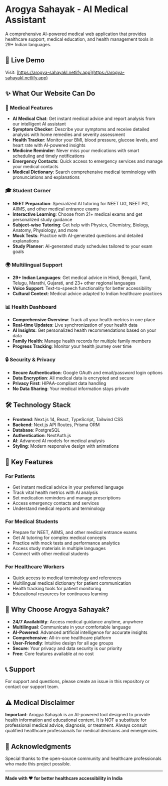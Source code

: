 # Arogya Sahayak - AI Medical Assistant

A comprehensive AI-powered medical web application that provides healthcare support, medical education, and health management tools in 29+ Indian languages.

## 🚀 Live Demo

Visit: [https://arogya-sahayakl.netlify.app](https://arogya-sahayakl.netlify.app)

## ✨ What Our Website Can Do

### 🏥 **Medical Features**
- **AI Medical Chat**: Get instant medical advice and report analysis from our intelligent AI assistant
- **Symptom Checker**: Describe your symptoms and receive detailed analysis with home remedies and severity assessment
- **Health Tracker**: Monitor your BMI, blood pressure, glucose levels, and heart rate with AI-powered insights
- **Medicine Reminder**: Never miss your medications with smart scheduling and timely notifications
- **Emergency Contacts**: Quick access to emergency services and manage your medical contacts
- **Medical Dictionary**: Search comprehensive medical terminology with pronunciations and explanations

### 🎓 **Student Corner**
- **NEET Preparation**: Specialized AI tutoring for NEET UG, NEET PG, AIIMS, and other medical entrance exams
- **Interactive Learning**: Choose from 21+ medical exams and get personalized study guidance
- **Subject-wise Tutoring**: Get help with Physics, Chemistry, Biology, Anatomy, Physiology, and more
- **Mock Tests**: Practice with AI-generated questions and detailed explanations
- **Study Planner**: AI-generated study schedules tailored to your exam goals

### 🌍 **Multilingual Support**
- **29+ Indian Languages**: Get medical advice in Hindi, Bengali, Tamil, Telugu, Marathi, Gujarati, and 23+ other regional languages
- **Voice Support**: Text-to-speech functionality for better accessibility
- **Cultural Context**: Medical advice adapted to Indian healthcare practices

### 📊 **Health Dashboard**
- **Comprehensive Overview**: Track all your health metrics in one place
- **Real-time Updates**: Live synchronization of your health data
- **AI Insights**: Get personalized health recommendations based on your data
- **Family Health**: Manage health records for multiple family members
- **Progress Tracking**: Monitor your health journey over time

### 🔒 **Security & Privacy**
- **Secure Authentication**: Google OAuth and email/password login options
- **Data Encryption**: All medical data is encrypted and secure
- **Privacy First**: HIPAA-compliant data handling
- **No Data Sharing**: Your medical information stays private

## 🛠️ Technology Stack

- **Frontend**: Next.js 14, React, TypeScript, Tailwind CSS
- **Backend**: Next.js API Routes, Prisma ORM
- **Database**: PostgreSQL
- **Authentication**: NextAuth.js
- **AI**: Advanced AI models for medical analysis
- **Styling**: Modern responsive design with animations

## 📱 Key Features

### For Patients
- Get instant medical advice in your preferred language
- Track vital health metrics with AI analysis
- Set medication reminders and manage prescriptions
- Access emergency contacts and services
- Understand medical reports and terminology

### For Medical Students
- Prepare for NEET, AIIMS, and other medical entrance exams
- Get AI tutoring for complex medical concepts
- Practice with mock tests and performance analytics
- Access study materials in multiple languages
- Connect with other medical students

### For Healthcare Workers
- Quick access to medical terminology and references
- Multilingual medical dictionary for patient communication
- Health tracking tools for patient monitoring
- Educational resources for continuous learning

## 🌟 Why Choose Arogya Sahayak?

- **24/7 Availability**: Access medical guidance anytime, anywhere
- **Multilingual**: Communicate in your comfortable language
- **AI-Powered**: Advanced artificial intelligence for accurate insights
- **Comprehensive**: All-in-one healthcare platform
- **User-Friendly**: Intuitive design for all age groups
- **Secure**: Your privacy and data security is our priority
- **Free**: Core features available at no cost

## 📞 Support

For support and questions, please create an issue in this repository or contact our support team.

## ⚠️ Medical Disclaimer

**Important**: Arogya Sahayak is an AI-powered tool designed to provide health information and educational content. It is NOT a substitute for professional medical advice, diagnosis, or treatment. Always consult qualified healthcare professionals for medical decisions and emergencies.

## 🙏 Acknowledgments

Special thanks to the open-source community and healthcare professionals who made this project possible.

---

**Made with ❤️ for better healthcare accessibility in India**